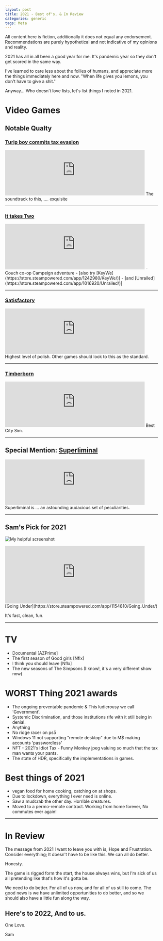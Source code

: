 ```yaml
---
layout: post
title: 2021 - Best of's, & In Review
categories: generic
tags: Meta
---
```


All content here is fiction, additionally it does not equal any endorsement. Recommendations are purely hypothetical and not indicative of my opinions and reality. 



2021 has all in all been a good year for me. It's pandemic year so they don't get scored in the same way.


I've learned to care less about the follies of humans, and appreciate more the things immediately here and now. 
"When life gives you lemons, you don't have to give a shit."


Anyway... Who doesn't love lists, let's list things I noted in 2021.

# Video Games

## Notable Qualty

### [Turip boy commits tax evasion](https://store.steampowered.com/app/1205450/Turnip_Boy_Commits_Tax_Evasion/)
<iframe src="https://store.steampowered.com/widget/1205450" frameborder="0" width="460" height="150"></iframe>
The soundtrack to this, .... exquisite
<hr>

### [It takes Two](https://store.steampowered.com/app/1426210/It_Takes_Two/)
<iframe src="https://store.steampowered.com/widget/1426210" frameborder="0" width="460" height="150"></iframe>
- Couch co-op Campeign adventure 
- [also try [KeyWe](https://store.steampowered.com/app/1242980/KeyWe/)]
- [and [Unrailed](https://store.steampowered.com/app/1016920/Unrailed/)]
<hr>

### [Satisfactory](https://store.steampowered.com/app/526870/Satisfactory/)
<iframe src="https://store.steampowered.com/widget/526870" frameborder="0" width="460" height="150"></iframe>
Highest level of polish. Other games should look to this as the standard.
<hr>

### [Timberborn](https://store.steampowered.com/app/1062090/Timberborn/)
<iframe src="https://store.steampowered.com/widget/1062090" frameborder="0" width="460" height="150"></iframe>
Best City Sim.
<hr>

## Special Mention: [Superliminal](https://store.steampowered.com/app/1049410/Superliminal/)
<iframe src="https://store.steampowered.com/widget/1049410" frameborder="0" width="460" height="150"></iframe>
Superliminal is ... an astounding audacious set of peculiarities.
<hr>

## Sam's Pick for 2021
![My helpful screenshot](https://cdn.cloudflare.steamstatic.com/steam/apps/1154810/header.jpg)
<iframe src="https://store.steampowered.com/widget/1154810" frameborder="0" width="460" height="190"></iframe>
[Going Under](https://store.steampowered.com/app/1154810/Going_Under/)

It's fast, clean, fun.


<hr>

# TV 

- Documental  [AZPrime]
- The first season of Good girls  [Nflx]
- I think you should leave  [Nflx]
- The new seasons of The Simpsons (I know!, it's a very different show now)



# WORST Thing 2021 awards

 - The ongoing preventable pandemic & This ludicrousy we call 'Government'.
 - Systemic Discrimination, and those institutions rife with it still being in denial.
 - Anything
 - No ridge racer on ps5
 - Windows 11 not supporting "remote desktop" due to M$ making accounts 'passwordless'
 - NFT - 2021's Idiot Tax - Funny Monkey jpeg valuing so much that the tax man wants your pants.
 - The state of HDR, specifically the implementations in games.

 


# Best things of 2021
- vegan food for home cooking, catching on at shops.
- Due to lockdown, everything I ever need is online.
- Saw a mudcrab the other day. Horrible creatures.
- Moved to a permo-remote contract. Working from home forever, No commutes ever again!




---

# In Review



The message from 2021 I want to leave you with is, Hope and Frustration.
Consider everything; It doesn't have to be like this. We can all do better. 


Honesty.


The game is rigged form the start, the house always wins, but I'm sick of us all pretending like that's how it's gotta be. 


We need to do better. For all of us now, and for all of us still to come.
The good news is we have unlimited opportunities to do better, and so we should also have a little fun along the way.

Here's to 2022, And to us.
---

One Love. 


Sam